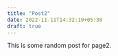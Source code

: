 ```yaml
---
title: "Post2"
date: 2022-11-11T14:32:19+05:30
draft: true
---
```


This is some random post for page2.